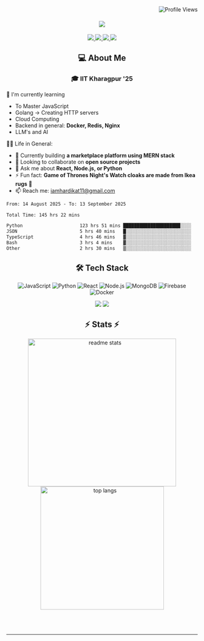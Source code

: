 <img align="right" src="https://komarev.com/ghpvc/?username=hs094&color=blue" alt="Profile Views" />

<h1 align="center">
  <img src="https://readme-typing-svg.herokuapp.com?font=Righteous&size=35&duration=4000&color=2AA889&center=true&vCenter=true&width=500&lines=Hi+There!+👋;I'm+Hardik+Soni+💻;" />
</h1>
<div align="center"> 
  <a href="mailto:iamhardikat11@gmail.com">
    <img src="https://img.shields.io/badge/Gmail-333333?style=for-the-badge&logo=gmail&logoColor=red" />
  </a>
  <a href="https://www.linkedin.com/in/hardik-soni-498271141/" target="_blank">
    <img src="https://img.shields.io/badge/LinkedIn-0077B5?style=for-the-badge&logo=linkedin&logoColor=white" target="_blank" />
  </a>
  <a href="https://hs094-portfolio.netlify.app/" target="_blank">
     <img src="https://img.shields.io/badge/Portfolio-FF5722?style=for-the-badge&logo=todoist&logoColor=white" target="_blank" /> 
  </a>
  <a href="https://www.instagram.com/hardik.s.094/" target="_blank"> 
    <img src="https://img.shields.io/badge/Instagram-E4405F?style=for-the-badge&logo=instagram&logoColor=white)" target="_blank" />
  </a>
</div>

<h2 align="center"> 💻 About Me</h2>
<h3 align="center">🎓 IIT Kharagpur '25</h3>

🌱 I'm currently learning
- To Master JavaScript
- Golang -> Creating HTTP servers
- Cloud Computing
- Backend in general: **Docker, Redis, Nginx**
- LLM's and AI

👍🏻 Life in General:
- 🔭 Currently building **a marketplace platform using MERN stack**
- 👯 Looking to collaborate on **open source projects**
- 💬 Ask me about **React, Node.js, or Python**
- ⚡ Fun fact: **Game of Thrones Night's Watch cloaks are made from Ikea rugs** 🧥
- 📫 Reach me: [iamhardikat11@gmail.com](mailto:iamhardikat11@gmail.com)

<!--START_SECTION:waka-->

```txt
From: 14 August 2025 - To: 13 September 2025

Total Time: 145 hrs 22 mins

Python                     123 hrs 51 mins █████████████████████░░░░   83.75 %
JSON                       5 hrs 40 mins   █░░░░░░░░░░░░░░░░░░░░░░░░   03.84 %
TypeScript                 4 hrs 46 mins   ▓░░░░░░░░░░░░░░░░░░░░░░░░   03.23 %
Bash                       3 hrs 4 mins    ▓░░░░░░░░░░░░░░░░░░░░░░░░   02.08 %
Other                      2 hrs 30 mins   ▒░░░░░░░░░░░░░░░░░░░░░░░░   01.69 %
```

<!--END_SECTION:waka-->

<h2 align="center">🛠 Tech Stack</h2> 

<div align="center">
  
  ![JavaScript](https://img.shields.io/badge/-JavaScript-F7DF1E?style=flat-square&logo=javascript&logoColor=black)
  ![Python](https://img.shields.io/badge/-Python-3776AB?style=flat-square&logo=python&logoColor=white)
  ![React](https://img.shields.io/badge/-React-61DAFB?style=flat-square&logo=react&logoColor=black)
  ![Node.js](https://img.shields.io/badge/-Node.js-339933?style=flat-square&logo=node.js&logoColor=white)
  ![MongoDB](https://img.shields.io/badge/-MongoDB-47A248?style=flat-square&logo=mongodb&logoColor=white)
  ![Firebase](https://img.shields.io/badge/-Firebase-FFCA28?style=flat-square&logo=firebase&logoColor=black)
  ![Docker](https://img.shields.io/badge/-Docker-2496ED?style=flat-square&logo=docker&logoColor=white)
  
  <img src="https://skillicons.dev/icons?i=react,bootstrap,mui,html,css,vscode,github,figma,tailwind,git,r" />
  <img src="https://skillicons.dev/icons?i=nodejs,python,javascript,typescript,express,firebase,mongodb,c,java,nextjs,mysql,flask" /><br>
</div>

<h2 align="center">⚡ Stats ⚡</h2>

<div align="center">
  <img width=390 src="https://github-readme-stats-salesp07.vercel.app/api?username=hs094&count_private=true&show_icons=true&theme=react&rank_icon=github&border_radius=10" alt="readme stats" />
  <br/>
  <img width=325 align="center" src="https://github-readme-stats-salesp07.vercel.app/api/top-langs/?username=hs094&hide=HTML&langs_count=8&layout=compact&theme=react&border_radius=10&size_weight=0.5&count_weight=0.5&exclude_repo=github-readme-stats" alt="top langs" />
</div>
<br>
<br/><br/>
<hr/>
<br/>
